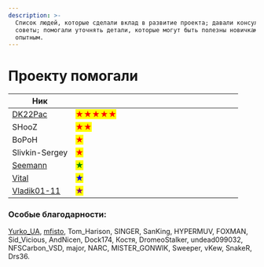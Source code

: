 ```yaml
---
description: >-
  Список людей, которые сделали вклад в развитие проекта; давали консультации и
  советы; помогали уточнять детали, которые могут быть полезны новичкам и
  опытным.
---
```


# Проекту помогали

<table><thead><tr><th>Ник</th><th width="323"> </th></tr></thead><tbody><tr><td><a href="https://github.com/DK22Pac">DK22Pac</a></td><td><mark style="color:red;">★★★★★</mark></td></tr><tr><td>SHooZ</td><td><mark style="color:red;">★★</mark></td></tr><tr><td>BoPoH</td><td><mark style="color:red;">★</mark></td></tr><tr><td>Slivkin-Sergey</td><td><mark style="color:red;">★</mark></td></tr><tr><td><a href="https://github.com/x87">Seemann</a></td><td><mark style="color:green;">★</mark></td></tr><tr><td><a href="https://github.com/VitalRus95">Vital</a></td><td><mark style="color:blue;">★</mark></td></tr><tr><td><a href="https://github.com/Vladik01-11">Vladik01-11</a></td><td><mark style="color:purple;">★</mark></td></tr></tbody></table>

### Особые благодарности:

[Yurko\_UA](https://github.com/YurkoUA), [mfisto](https://github.com/mfisto), Tom\_Harison, SINGER, SanKing, HYPERMUV, FOXMAN, Sid\_Vicious, AndNicen, Dock174, Костя, DromeoStalker, undead099032, NFSCarbon\_VSD, major, NARC, MISTER\_GONWIK, Sweeper, vKew, SnakeR, Drs36.

